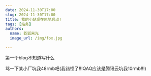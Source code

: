 ```yaml
---
date: 2024-11-30T17:00
slug: 2024-11-30T17:00
title: 我的小站现在原地启动!
tags: [站务]
authors:
  name: 乾狐离光
  image_url: /img/fox.jpg

---
```


第一个blog不知道写什么

骂一下某小厂坑我48rmb吧(我错怪了!!!QAQ应该是腾讯云坑我10rmb!!!)